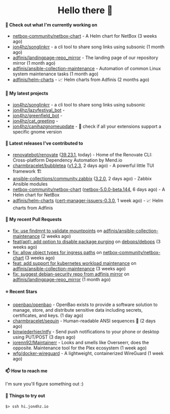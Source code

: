 <h1 align=center>Hello there 👋</h1>

#### 👷 Check out what I'm currently working on

- [netbox-community/netbox-chart](https://github.com/netbox-community/netbox-chart) - A Helm chart for NetBox (3 weeks ago)
- [jon4hz/songlinkrr](https://github.com/jon4hz/songlinkrr) - a cli tool to share song links using subsonic (1 month ago)
- [adfinis/landingpage-repo_mirror](https://github.com/adfinis/landingpage-repo_mirror) - The landing page of our repository mirror (1 month ago)
- [adfinis/ansible-collection-maintenance](https://github.com/adfinis/ansible-collection-maintenance) - Automation of common Linux system maintenance tasks (1 month ago)
- [adfinis/helm-charts](https://github.com/adfinis/helm-charts) - 📈 Helm charts from Adfinis (2 months ago)

#### 🌱 My latest projects

- [jon4hz/songlinkrr](https://github.com/jon4hz/songlinkrr) - a cli tool to share song links using subsonic
- [jon4hz/lazyfestival_bot](https://github.com/jon4hz/lazyfestival_bot) - 
- [jon4hz/greenfield_bot](https://github.com/jon4hz/greenfield_bot) - 
- [jon4hz/cat_greeting](https://github.com/jon4hz/cat_greeting) - 
- [jon4hz/canihazgnomeupdate](https://github.com/jon4hz/canihazgnomeupdate) - 🧙 check if all your extensions support a specific gnome version

#### 🔭 Latest releases I've contributed to

- [renovatebot/renovate](https://github.com/renovatebot/renovate) ([39.23.1](https://github.com/renovatebot/renovate/releases/tag/39.23.1), today) - Home of the Renovate CLI: Cross-platform Dependency Automation by Mend.io
- [charmbracelet/bubbletea](https://github.com/charmbracelet/bubbletea) ([v1.2.3](https://github.com/charmbracelet/bubbletea/releases/tag/v1.2.3), 2 days ago) - A powerful little TUI framework 🏗
- [ansible-collections/community.zabbix](https://github.com/ansible-collections/community.zabbix) ([3.2.0](https://github.com/ansible-collections/community.zabbix/releases/tag/3.2.0), 2 days ago) - Zabbix Ansible modules
- [netbox-community/netbox-chart](https://github.com/netbox-community/netbox-chart) ([netbox-5.0.0-beta.144](https://github.com/netbox-community/netbox-chart/releases/tag/netbox-5.0.0-beta.144), 6 days ago) - A Helm chart for NetBox
- [adfinis/helm-charts](https://github.com/adfinis/helm-charts) ([cert-manager-issuers-0.3.0](https://github.com/adfinis/helm-charts/releases/tag/cert-manager-issuers-0.3.0), 1 week ago) - 📈 Helm charts from Adfinis

#### 🔨 My recent Pull Requests

- [fix: use findmnt to validate mountpoints](https://github.com/adfinis/ansible-collection-maintenance/pull/79) on [adfinis/ansible-collection-maintenance](https://github.com/adfinis/ansible-collection-maintenance) (2 weeks ago)
- [feat(apt): add option to disable package purging](https://github.com/debops/debops/pull/2546) on [debops/debops](https://github.com/debops/debops) (3 weeks ago)
- [fix: allow object types for ingress paths](https://github.com/netbox-community/netbox-chart/pull/398) on [netbox-community/netbox-chart](https://github.com/netbox-community/netbox-chart) (3 weeks ago)
- [feat: add support for kubernetes workload maintenance](https://github.com/adfinis/ansible-collection-maintenance/pull/77) on [adfinis/ansible-collection-maintenance](https://github.com/adfinis/ansible-collection-maintenance) (3 weeks ago)
- [fix: suggest debian-security repo from adfinis mirror](https://github.com/adfinis/landingpage-repo_mirror/pull/121) on [adfinis/landingpage-repo_mirror](https://github.com/adfinis/landingpage-repo_mirror) (1 month ago)

#### ⭐ Recent Stars

- [openbao/openbao](https://github.com/openbao/openbao) - OpenBao exists to provide a software solution to manage, store, and distribute sensitive data including secrets, certificates, and keys. (1 day ago)
- [charmbracelet/sequin](https://github.com/charmbracelet/sequin) - Human-readable ANSI sequences 🪩 (2 days ago)
- [binwiederhier/ntfy](https://github.com/binwiederhier/ntfy) - Send push notifications to your phone or desktop using PUT/POST (3 days ago)
- [jorenn92/Maintainerr](https://github.com/jorenn92/Maintainerr) - Looks and smells like Overseerr, does the opposite. Maintenance tool for the Plex ecosystem (1 week ago)
- [wfg/docker-wireguard](https://github.com/wfg/docker-wireguard) - A lightweight, containerized WireGuard (1 week ago)

#### 📫 How to reach me
I'm sure you'll figure something out :)

#### 👀 Things to try out
```
$> ssh hi.jon4hz.io
```